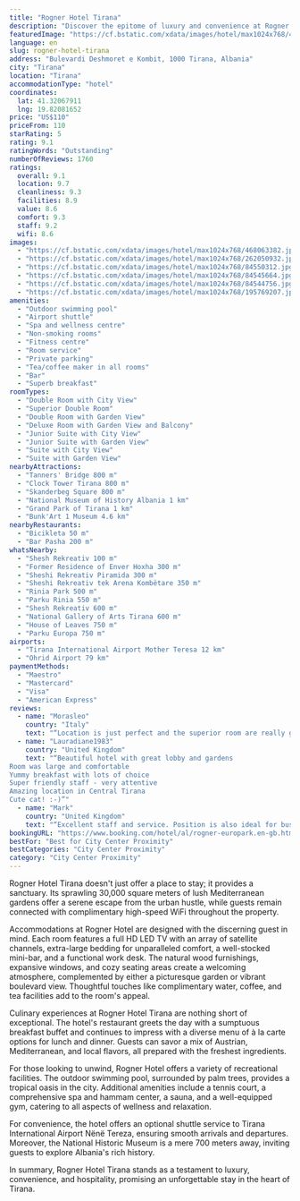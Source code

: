 ```yaml
---
title: "Rogner Hotel Tirana"
description: "Discover the epitome of luxury and convenience at Rogner Hotel Tirana, a premier destination for travelers seeking a blend of comfort and elegance right in the pulsating heart of Albania's capital."
featuredImage: "https://cf.bstatic.com/xdata/images/hotel/max1024x768/468063382.jpg?k=ca1f8ea118f1c992643bf50b2f6705a982b07140afed1a819ef142f620a30913&o=&hp=1"
language: en
slug: rogner-hotel-tirana
address: "Bulevardi Deshmoret e Kombit, 1000 Tirana, Albania"
city: "Tirana"
location: "Tirana"
accommodationType: "hotel"
coordinates:
  lat: 41.32067911
  lng: 19.82081652
price: "US$110"
priceFrom: 110
starRating: 5
rating: 9.1
ratingWords: "Outstanding"
numberOfReviews: 1760
ratings:
  overall: 9.1
  location: 9.7
  cleanliness: 9.3
  facilities: 8.9
  value: 8.6
  comfort: 9.3
  staff: 9.2
  wifi: 8.6
images:
  - "https://cf.bstatic.com/xdata/images/hotel/max1024x768/468063382.jpg?k=ca1f8ea118f1c992643bf50b2f6705a982b07140afed1a819ef142f620a30913&o=&hp=1"
  - "https://cf.bstatic.com/xdata/images/hotel/max1024x768/262050932.jpg?k=1606000a54f308e312a04513f2a39817f3467a125fd8401859ea1eb87db8f476&o=&hp=1"
  - "https://cf.bstatic.com/xdata/images/hotel/max1024x768/84550312.jpg?k=5d0f6a8e77522d06068355d4f99a7b38744b2c0b35138151e89c22b5d37bf0da&o=&hp=1"
  - "https://cf.bstatic.com/xdata/images/hotel/max1024x768/84545664.jpg?k=9c83b3623a4300595d9b8333275e013617864e01d92645762090d5e57c5ae277&o=&hp=1"
  - "https://cf.bstatic.com/xdata/images/hotel/max1024x768/84544756.jpg?k=54639cb9156e32d7cd4faa36637465f645d111d04fd363b96d3f21839d6b7663&o=&hp=1"
  - "https://cf.bstatic.com/xdata/images/hotel/max1024x768/195769207.jpg?k=ea7c8ae1a1f62a4050f6eb970c04a7f388f8b6c2a66a19d421027f1723ed7606&o=&hp=1"
amenities:
  - "Outdoor swimming pool"
  - "Airport shuttle"
  - "Spa and wellness centre"
  - "Non-smoking rooms"
  - "Fitness centre"
  - "Room service"
  - "Private parking"
  - "Tea/coffee maker in all rooms"
  - "Bar"
  - "Superb breakfast"
roomTypes:
  - "Double Room with City View"
  - "Superior Double Room"
  - "Double Room with Garden View"
  - "Deluxe Room with Garden View and Balcony"
  - "Junior Suite with City View"
  - "Junior Suite with Garden View"
  - "Suite with City View"
  - "Suite with Garden View"
nearbyAttractions:
  - "Tanners' Bridge 800 m"
  - "Clock Tower Tirana 800 m"
  - "Skanderbeg Square 800 m"
  - "National Museum of History Albania 1 km"
  - "Grand Park of Tirana 1 km"
  - "Bunk'Art 1 Museum 4.6 km"
nearbyRestaurants:
  - "Bicikleta 50 m"
  - "Bar Pasha 200 m"
whatsNearby:
  - "Shesh Rekreativ 100 m"
  - "Former Residence of Enver Hoxha 300 m"
  - "Sheshi Rekreativ Piramida 300 m"
  - "Sheshi Rekreativ tek Arena Kombëtare 350 m"
  - "Rinia Park 500 m"
  - "Parku Rinia 550 m"
  - "Shesh Rekreativ 600 m"
  - "National Gallery of Arts Tirana 600 m"
  - "House of Leaves 750 m"
  - "Parku Europa 750 m"
airports:
  - "Tirana International Airport Mother Teresa 12 km"
  - "Ohrid Airport 79 km"
paymentMethods:
  - "Maestro"
  - "Mastercard"
  - "Visa"
  - "American Express"
reviews:
  - name: "Morasleo"
    country: "Italy"
    text: "“Location is just perfect and the superior room are really good. Room service is also good and timely.”"
  - name: "Lauradiane1983"
    country: "United Kingdom"
    text: "“Beautiful hotel with great lobby and gardens
Room was large and comfortable
Yummy breakfast with lots of choice
Super friendly staff - very attentive
Amazing location in Central Tirana
Cute cat! :-)”"
  - name: "Mark"
    country: "United Kingdom"
    text: "“Excellent staff and service. Position is also ideal for business purposes.”"
bookingURL: "https://www.booking.com/hotel/al/rogner-europark.en-gb.html?aid=8035640"
bestFor: "Best for City Center Proximity"
bestCategories: "City Center Proximity"
category: "City Center Proximity"
---
```


Rogner Hotel Tirana doesn't just offer a place to stay; it provides a sanctuary. Its sprawling 30,000 square meters of lush Mediterranean gardens offer a serene escape from the urban hustle, while guests remain connected with complimentary high-speed WiFi throughout the property.

Accommodations at Rogner Hotel are designed with the discerning guest in mind. Each room features a full HD LED TV with an array of satellite channels, extra-large bedding for unparalleled comfort, a well-stocked mini-bar, and a functional work desk. The natural wood furnishings, expansive windows, and cozy seating areas create a welcoming atmosphere, complemented by either a picturesque garden or vibrant boulevard view. Thoughtful touches like complimentary water, coffee, and tea facilities add to the room's appeal.

Culinary experiences at Rogner Hotel Tirana are nothing short of exceptional. The hotel's restaurant greets the day with a sumptuous breakfast buffet and continues to impress with a diverse menu of à la carte options for lunch and dinner. Guests can savor a mix of Austrian, Mediterranean, and local flavors, all prepared with the freshest ingredients.

For those looking to unwind, Rogner Hotel offers a variety of recreational facilities. The outdoor swimming pool, surrounded by palm trees, provides a tropical oasis in the city. Additional amenities include a tennis court, a comprehensive spa and hammam center, a sauna, and a well-equipped gym, catering to all aspects of wellness and relaxation.

For convenience, the hotel offers an optional shuttle service to Tirana International Airport Nënë Tereza, ensuring smooth arrivals and departures. Moreover, the National Historic Museum is a mere 700 meters away, inviting guests to explore Albania's rich history.

In summary, Rogner Hotel Tirana stands as a testament to luxury, convenience, and hospitality, promising an unforgettable stay in the heart of Tirana.